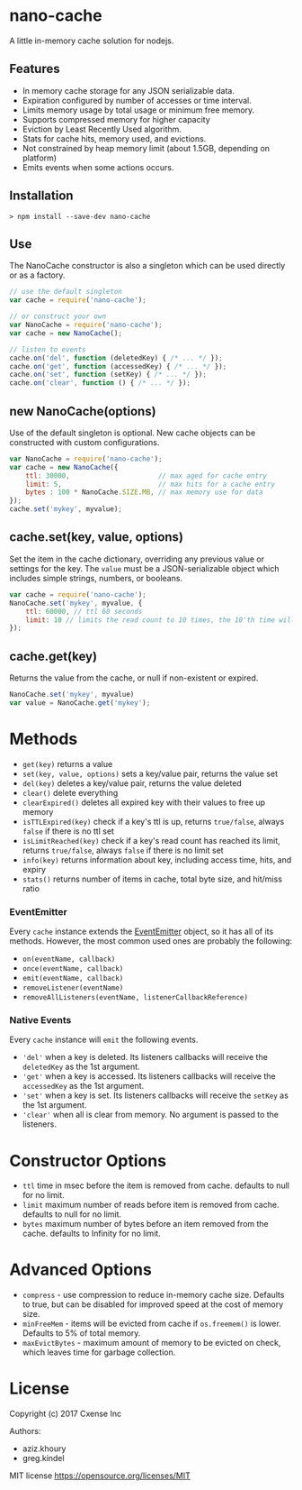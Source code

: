 # nano-cache
A little in-memory cache solution for nodejs.

##  Features
* In memory cache storage for any JSON serializable data.
* Expiration configured  by number of accesses or time interval.
* Limits memory usage by total usage or minimum free memory.
* Supports compressed memory for higher capacity
* Eviction by Least Recently Used algorithm.
* Stats for cache hits, memory used, and evictions.
* Not constrained by heap memory limit (about 1.5GB, depending on platform)
* Emits events when some actions occurs.

##  Installation
```
> npm install --save-dev nano-cache
```

## Use

The NanoCache constructor is also a singleton which can be used directly or as a factory.
```javascript
// use the default singleton
var cache = require('nano-cache');

// or construct your own
var NanoCache = require('nano-cache');
var cache = new NanoCache();

// listen to events
cache.on('del', function (deletedKey) { /* ... */ });
cache.on('get', function (accessedKey) { /* ... */ });
cache.on('set', function (setKey) { /* ... */ });
cache.on('clear', function () { /* ... */ });
```


## new NanoCache(options)
Use of the default singleton is optional. New cache objects can be constructed with custom configurations.
```javascript
var NanoCache = require('nano-cache');
var cache = new NanoCache({
    ttl: 30000,                      // max aged for cache entry
    limit: 5,                        // max hits for a cache entry
    bytes : 100 * NanoCache.SIZE.MB, // max memory use for data
});
cache.set('mykey', myvalue);
```

## cache.set(key, value, options)
Set the item in the cache dictionary, overriding any previous value or settings for the key.
The `value` must be a JSON-serializable object which includes simple strings, numbers, or booleans.
```javascript
var cache = require('nano-cache');
NanoCache.set('mykey', myvalue, {
    ttl: 60000, // ttl 60 seconds
    limit: 10 // limits the read count to 10 times, the 10'th time will expire the cache
});
```

## cache.get(key)
Returns the value from the cache, or null if non-existent or expired.
```javascript
NanoCache.set('mykey', myvalue)
var value = NanoCache.get('mykey');
```


# Methods
* `get(key)` returns a value
* `set(key, value, options)`  sets a key/value pair, returns the value set
* `del(key)` deletes a key/value pair, returns the value deleted
* `clear()` delete everything
* `clearExpired()` deletes all expired key with their values to free up memory
* `isTTLExpired(key)` check if a key's ttl is up, returns `true/false`, always `false` if there is no ttl set
* `isLimitReached(key)` check if a key's read count has reached its limit, returns `true/false`, always `false` if there is no limit set
* `info(key)` returns information about key, including access time, hits, and expiry
* `stats()` returns number of items in cache, total byte size, and hit/miss ratio

### EventEmitter
Every `cache` instance extends the [EventEmitter](https://nodejs.org/api/events.html#events_class_eventemitter) object, so it has all of its methods. However, the most common used ones are probably the following:

* `on(eventName, callback)`
* `once(eventName, callback)`
* `emit(eventName, callback)`
* `removeListener(eventName)`
* `removeAllListeners(eventName, listenerCallbackReference)`

### Native Events
Every `cache` instance will `emit` the following events.

* `'del'` when a key is deleted. Its listeners callbacks will receive the `deletedKey` as the 1st argument.
* `'get'` when a key is accessed. Its listeners callbacks will receive the `accessedKey` as the 1st argument.
* `'set'` when a key is set. Its listeners callbacks will receive the `setKey` as the 1st argument.
* `'clear'` when all is clear from memory. No argument is passed to the listeners.

#  Constructor Options
* `ttl` time in msec before the item is removed from cache. defaults to null for no limit.
* `limit` maximum number of reads before item is removed from cache. defaults to null for no limit.
* `bytes` maximum number of bytes before an item removed from the cache. defaults to Infinity for no limit.


# Advanced Options
* `compress` - use compression to reduce in-memory cache size. Defaults to true, but can be disabled for improved speed at the cost of memory size.
* `minFreeMem` - items will be evicted from cache if `os.freemem()` is lower. Defaults to 5% of total memory.
* `maxEvictBytes`  - maximum amount of memory to be evicted on check, which leaves time for garbage collection.

# License

Copyright (c) 2017 Cxense Inc

Authors:
* aziz.khoury
* greg.kindel

MIT license https://opensource.org/licenses/MIT